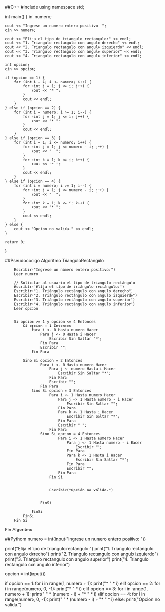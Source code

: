 ##C++
#include <iostream>
using namespace std;

int main() {
    int numero;
    
    cout << "Ingrese un numero entero positivo: ";
    cin >> numero;
    
    cout << "Elija el tipo de triangulo rectangulo:" << endl;
    cout << "1. Triangulo rectangulo con angulo derecho" << endl;
    cout << "2. Triangulo rectangulo con angulo izquierdo" << endl;
    cout << "3. Triangulo rectangulo con angulo superior" << endl;
    cout << "4. Triangulo rectangulo con angulo inferior" << endl;
    
    int opcion;
    cin >> opcion;
    
    if (opcion == 1) {
        for (int i = 1; i <= numero; i++) {
            for (int j = 1; j <= i; j++) {
                cout << "* ";
            }
            cout << endl;
        }
    } else if (opcion == 2) {
        for (int i = numero; i >= 1; i--) {
            for (int j = 1; j <= i; j++) {
                cout << "* ";
            }
            cout << endl;
        }
    } else if (opcion == 3) {
        for (int i = 1; i <= numero; i++) {
            for (int j = 1; j <= numero - i; j++) {
                cout << "  ";
            }
            for (int k = 1; k <= i; k++) {
                cout << "* ";
            }
            cout << endl;
        }
    } else if (opcion == 4) {
        for (int i = numero; i >= 1; i--) {
            for (int j = 1; j <= numero - i; j++) {
                cout << "  ";
            }
            for (int k = 1; k <= i; k++) {
                cout << "* ";
            }
            cout << endl;
        }
    } else {
        cout << "Opcion no valida." << endl;
    }
    
    return 0;
}

##Pseudocodigo
Algoritmo TrianguloRectangulo
		
		Escribir("Ingrese un número entero positivo:")
		Leer numero
		
		// Solicitar al usuario el tipo de triángulo rectángulo
		Escribir("Elija el tipo de triángulo rectángulo:")
		Escribir("1. Triángulo rectángulo con ángulo derecho")
		Escribir("2. Triángulo rectángulo con ángulo izquierdo")
		Escribir("3. Triángulo rectángulo con ángulo superior")
		Escribir("4. Triángulo rectángulo con ángulo inferior")
		Leer opcion
		
		
		Si opcion >= 1 y opcion <= 4 Entonces
			Si opcion = 1 Entonces
				Para i <- 0 Hasta numero Hacer
					Para j <- 0 Hasta i Hacer
						Escribir Sin Saltar "*";
					Fin Para
					Escribir "";
				Fin Para

			Sino Si opcion = 2 Entonces
					Para i <- 0 Hasta numero Hacer
						Para j <- numero Hasta i Hacer
							Escribir Sin Saltar "*";
						Fin Para
						Escribir "";
					Fin Para
				Sino Si opcion = 3 Entonces
						Para i <- 1 Hasta numero Hacer
							Para j <- 1 Hasta numero - i Hacer
								Escribir Sin Saltar "";
							Fin Para
							Para k <- 1 Hasta i Hacer
								Escribir Sin Saltar "*";
							Fin Para
							Escribir " ";
						Fin Para
					Sino Si opcion = 4 Entonces
							Para i <- 1 Hasta numero Hacer
								Para j <- 1 Hasta numero - i Hacer
									Escribir "";
								Fin Para
								Para k <- 1 Hasta i Hacer
									Escribir Sin Saltar "*";
								Fin Para
								Escribir "";
							Fin Para
						Fin Si
		
						
						Escribir("Opción no válida.")
						
						
					FinSi
					
				FinSi
			FinSi
		Fin Si
Fin Algoritmo

##Pythom
numero = int(input("Ingrese un numero entero positivo: "))

print("Elija el tipo de triangulo rectangulo:")
print("1. Triangulo rectangulo con angulo derecho")
print("2. Triangulo rectangulo con angulo izquierdo")
print("3. Triangulo rectangulo con angulo superior")
print("4. Triangulo rectangulo con angulo inferior")

opcion = int(input())

if opcion == 1:
    for i in range(1, numero + 1):
        print("* " * i)
elif opcion == 2:
    for i in range(numero, 0, -1):
        print("* " * i)
elif opcion == 3:
    for i in range(1, numero + 1):
        print("  " * (numero - i) + "* " * i)
elif opcion == 4:
    for i in range(numero, 0, -1):
        print("  " * (numero - i) + "* " * i)
else:
    print("Opcion no valida.")
